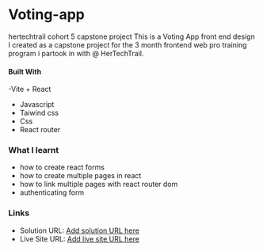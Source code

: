 # Voting-app
hertechtrail cohort 5 capstone project
 This is a Voting App front end design I created as a capstone project for the 3 month frontend web pro training program i partook in with @ HerTechTrail.
 
 #### Built With
 -Vite + React
 - Javascript
 - Taiwind css
 - Css
 - React router
 
 ### What I learnt
 - how to create react forms
 - how to create multiple pages in react
 - how to link multiple pages with react router dom
 - authenticating form
 
 ### Links
 - Solution URL: [Add solution URL here](https://github.com/BettyAfolabi/Voting-app)
- Live Site URL: [Add live site URL here](https://votecast.netlify.app/)
